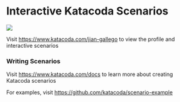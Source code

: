 # Interactive Katacoda Scenarios

[![](http://shields.katacoda.com/katacoda/jian-gallego/count.svg)](https://www.katacoda.com/jian-gallego "Get your profile on Katacoda.com")

Visit https://www.katacoda.com/jian-gallego to view the profile and interactive scenarios

### Writing Scenarios
Visit https://www.katacoda.com/docs to learn more about creating Katacoda scenarios

For examples, visit https://github.com/katacoda/scenario-example
